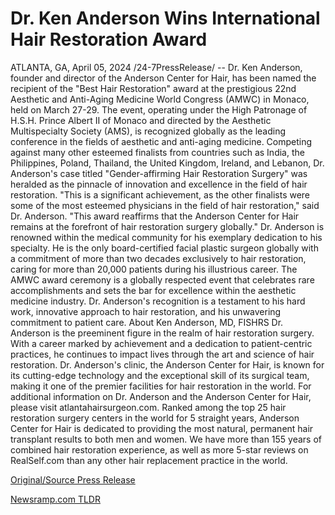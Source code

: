# Dr. Ken Anderson Wins International Hair Restoration Award

ATLANTA, GA, April 05, 2024 /24-7PressRelease/ -- Dr. Ken Anderson, founder and director of the Anderson Center for Hair, has been named the recipient of the "Best Hair Restoration" award at the prestigious 22nd Aesthetic and Anti-Aging Medicine World Congress (AMWC) in Monaco, held on March 27-29. The event, operating under the High Patronage of H.S.H. Prince Albert II of Monaco and directed by the Aesthetic Multispecialty Society (AMS), is recognized globally as the leading conference in the fields of aesthetic and anti-aging medicine.  Competing against many other esteemed finalists from countries such as India, the Philippines, Poland, Thailand, the United Kingdom, Ireland, and Lebanon, Dr. Anderson's case titled "Gender-affirming Hair Restoration Surgery" was heralded as the pinnacle of innovation and excellence in the field of hair restoration.  "This is a significant achievement, as the other finalists were some of the most esteemed physicians in the field of hair restoration," said Dr. Anderson. "This award reaffirms that the Anderson Center for Hair remains at the forefront of hair restoration surgery globally."  Dr. Anderson is renowned within the medical community for his exemplary dedication to his specialty. He is the only board-certified facial plastic surgeon globally with a commitment of more than two decades exclusively to hair restoration, caring for more than 20,000 patients during his illustrious career.  The AMWC award ceremony is a globally respected event that celebrates rare accomplishments and sets the bar for excellence within the aesthetic medicine industry. Dr. Anderson's recognition is a testament to his hard work, innovative approach to hair restoration, and his unwavering commitment to patient care.  About Ken Anderson, MD, FISHRS  Dr. Anderson is the preeminent figure in the realm of hair restoration surgery. With a career marked by achievement and a dedication to patient-centric practices, he continues to impact lives through the art and science of hair restoration. Dr. Anderson's clinic, the Anderson Center for Hair, is known for its cutting-edge technology and the exceptional skill of its surgical team, making it one of the premier facilities for hair restoration in the world.  For additional information on Dr. Anderson and the Anderson Center for Hair, please visit atlantahairsurgeon.com.  Ranked among the top 25 hair restoration surgery centers in the world for 5 straight years, Anderson Center for Hair is dedicated to providing the most natural, permanent hair transplant results to both men and women. We have more than 155 years of combined hair restoration experience, as well as more 5-star reviews on RealSelf.com than any other hair replacement practice in the world. 

[Original/Source Press Release](https://www.24-7pressrelease.com/press-release/509816/dr-ken-anderson-wins-international-hair-restoration-award) 

[Newsramp.com TLDR](https://newsramp.com/None) 
